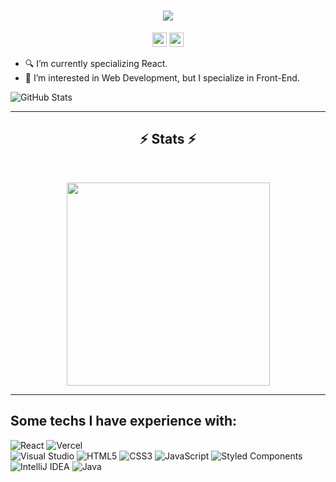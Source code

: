 <h1 align="center">
  <a href="">
    <img src="https://readme-typing-svg.demolab.com?font=Fira+Code&pause=1000&center=true&width=435&lines=Hi+%F0%9F%91%8B%2C++I'm+Gabriel">
  </a>
</h1>

<p align="center">
  <a href="https://www.linkedin.com/in/gabriel-porto-a7293b199/"><img src="https://img.shields.io/badge/linkedin-%230077B5.svg?&style=for-the-badge&logo=linkedin&logoColor=white" height=23></a> <a href="mailto:gabrieljoserporto@gmail.com"><img src="https://img.shields.io/badge/Gmail-D14836?style=for-the-badge&logo=gmail&logoColor=white" height=23></a>
</p>  


- 🔍 I’m currently specializing React.
- 👀 I’m interested in Web Development, but I specialize in Front-End.

![GitHub Stats](https://github-readme-stats-gabriel.vercel.app/api?username=Gabriel-Porto&theme=dark&bg_color=000&border_color=30A3DC&show_icons=true&icon_color=30A3DC&htitle_color=E94D5F&text_color=FFF&hide_title=true&hide=stars)

<hr>
<h2 align="center">⚡ Stats ⚡</h2>
<br>
<p align="center">
<a href="https://github.com/HalemoGPA/">
      <img width=325  src="https://github-readme-stats.vercel.app/api/top-langs/?username=Gabriel-Porto&hide=c%23,powershell,Mathematica,Ruby,Objective-C,Objective-C%2b%2b,Cuda&title_color=61dafb&text_color=ffffff&icon_color=61dafb&bg_color=20232a&langs_count=8&layout=compact&border_color=61dafb&hide_border=true" />
 </a>
</p>
<hr>

  
## Some techs I have experience with:
![React](https://img.shields.io/badge/react-000?style=for-the-badge&logo=react&logoColor=%2361DAFB)
![Vercel](https://img.shields.io/badge/vercel-%23000000.svg?style=for-the-badge&logo=vercel&logoColor=white)
<br>
![Visual Studio](https://img.shields.io/badge/Visual%20Studio-000?style=for-the-badge&logo=visual-studio&logoColor=white)
![HTML5](https://img.shields.io/badge/HTML5-000?style=for-the-badge&logo=html5)
![CSS3](https://img.shields.io/badge/CSS3-000?style=for-the-badge&logo=css3&logoColor=264CE4)
![JavaScript](https://img.shields.io/badge/javascript-000?style=for-the-badge&logo=javascript&logoColor=%23F7DF1E)
![Styled Components](https://img.shields.io/badge/styled--components-000?style=for-the-badge&logo=styled-components&logoColor=white)
<br>
![IntelliJ IDEA](https://img.shields.io/badge/IntelliJIDEA-000000.svg?style=for-the-badge&logo=intellij-idea&logoColor=white)
![Java](https://img.shields.io/badge/java-000?style=for-the-badge&logo=openjdk&logoColor=white)
